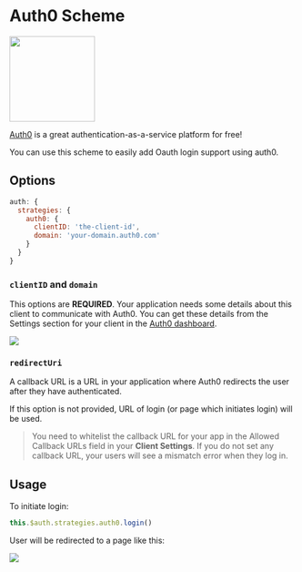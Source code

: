 # Auth0 Scheme

<img src="https://cdn.auth0.com/styleguide/components/1.0.8/media/logos/img/logo-grey.png" width="150">

[Auth0](https://auth0.com) is a great authentication-as-a-service platform for free!

You can use this scheme to easily add Oauth login support using auth0.

## Options

```js
auth: {
  strategies: {
    auth0: {
      clientID: 'the-client-id',
      domain: 'your-domain.auth0.com'
    }
  }
}
```

### **`clientID`** and **`domain`**

This options are **REQUIRED**. Your application needs some details about this client to communicate with Auth0. You can get these details from the Settings section for your client in the [Auth0 dashboard](https://manage.auth0.com).

<img align="center" src="https://cdn2.auth0.com/docs/media/articles/dashboard/client_settings.png">

### `redirectUri`

A callback URL is a URL in your application where Auth0 redirects the user after they have authenticated.

If this option is not provided, URL of login (or page which initiates login) will be used.

> You need to whitelist the callback URL for your app in the Allowed Callback URLs field in your **Client Settings**. If you do not set any callback URL, your users will see a mismatch error when they log in.

## Usage

To initiate login:

```js
this.$auth.strategies.auth0.login()
```

User will be redirected to a page like this:

<img align="center" src="https://cdn2.auth0.com/docs/media/articles/web/hosted-login.png">
